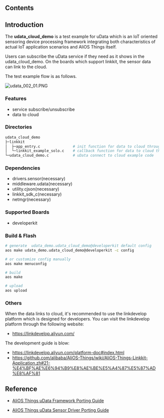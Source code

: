 ## Contents

## Introduction

The **udata\_cloud\_demo** is a test example for uData which is an IoT oriented sensoring device processing framework integrating both characteristics of actual IoT application scenarios and AliOS Things itself.

Users can subscribe the uData service if they need as it shows in the udata_cloud_demo. On the boards which support linkkit, the sensor data can link to the cloud.


The test example flow is as follows.


![udata_002_01.PNG](https://img.alicdn.com/tfs/TB1QjQzQcfpK1RjSZFOXXa6nFXa-1275-727.png)<br />

### Features

- service subscribe/unsubscribe
- data to cloud

### Directories

```sh
udata_cloud_demo
├─linkkit
│  ├─app_entry.c               # init function for data to cloud through linkkit
│  └─linkkit_example_solo.c    # callback function for data to cloud through linkkit
└─udata_cloud_demo.c           # uData connect to cloud example code
```

### Dependencies

- drivers.sensor(necessary)
- middleware.udata(necessary)
- utility.cjson(necessary)
- linkkit_sdk_c(necessary)
- netmgr(necessary)

### Supported Boards

- developerkit

### Build & Flash

```sh
# generate  udata_demo.udata_cloud_demo@developerkit default config
aos make udata_demo.udata_cloud_demo@developerkit -c config

# or customize config manually
aos make menuconfig

# build
aos make

# upload
aos upload
```

### Others

When the data links to cloud, it's recommended to use the linkdevelop platform which is designed for developers.
You can visit the linkdevelop platform through the following website:

- https://linkdevelop.aliyun.com/

The development guide is blow:

- https://linkdevelop.aliyun.com/platform-doc#index.html
- https://github.com/alibaba/AliOS-Things/wiki/AliOS-Things-Linkkit-Application.zh#21-%E4%BF%AE%E6%94%B9%E8%AE%BE%E5%A4%87%E5%87%AD%E8%AF%81

## Reference

- [AliOS Things uData Framework Porting Guide](https://github.com/alibaba/AliOS-Things/wiki/AliOS-Things-uData-Framework-Porting-Guide)

- [AliOS Things uData Sensor Driver Porting Guide](https://github.com/alibaba/AliOS-Things/wiki/AliOS-Things-uData-Sensor-Driver-Porting-Guide)
